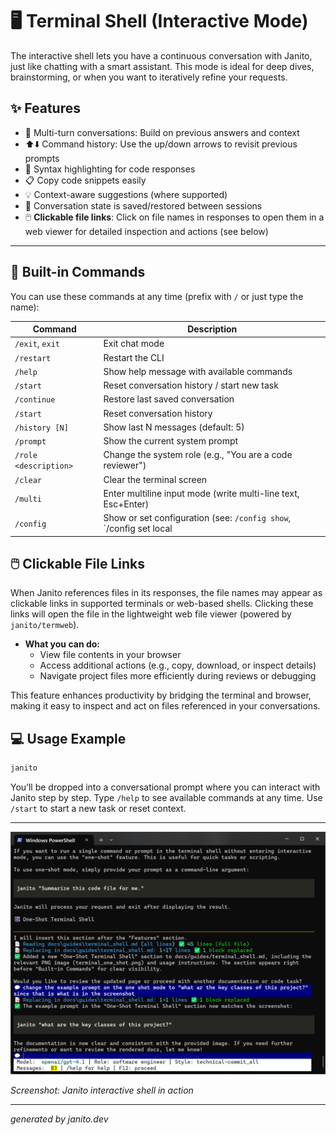 # 🖥️ Terminal Shell (Interactive Mode)

The interactive shell lets you have a continuous conversation with Janito, just like chatting with a smart assistant. This mode is ideal for deep dives, brainstorming, or when you want to iteratively refine your requests.

## ✨ Features

- 🔄 Multi-turn conversations: Build on previous answers and context
- ⬆️⬇️ Command history: Use the up/down arrows to revisit previous prompts
- 🎨 Syntax highlighting for code responses
- 📋 Copy code snippets easily
- 💡 Context-aware suggestions (where supported)
- 💾 Conversation state is saved/restored between sessions
- 🖱️ **Clickable file links**: Click on file names in responses to open them in a web viewer for detailed inspection and actions (see below)

---

## 📝 Built-in Commands

You can use these commands at any time (prefix with `/` or just type the name):

| Command                | Description                                                      |
|------------------------|------------------------------------------------------------------|
| `/exit`, `exit`        | Exit chat mode                                                   |
| `/restart`             | Restart the CLI                                                  |
| `/help`                | Show help message with available commands                        |
| `/start`               | Reset conversation history / start new task                      |
| `/continue`            | Restore last saved conversation                                  |
| `/start`               | Reset conversation history                                       |
| `/history [N]`         | Show last N messages (default: 5)                                |
| `/prompt`              | Show the current system prompt                                   |
| `/role <description>`  | Change the system role (e.g., "You are a code reviewer")        |
| `/clear`               | Clear the terminal screen                                        |
| `/multi`               | Enter multiline input mode (write multi-line text, Esc+Enter)    |
| `/config`              | Show or set configuration (see: `/config show`, `/config set local|global key=value`) |

## 🖱️ Clickable File Links

When Janito references files in its responses, the file names may appear as clickable links in supported terminals or web-based shells. Clicking these links will open the file in the lightweight web file viewer (powered by `janito/termweb`).

- **What you can do:**
  - View file contents in your browser
  - Access additional actions (e.g., copy, download, or inspect details)
  - Navigate project files more efficiently during reviews or debugging

This feature enhances productivity by bridging the terminal and browser, making it easy to inspect and act on files referenced in your conversations.

## 💻 Usage Example

```sh
janito
```

You’ll be dropped into a conversational prompt where you can interact with Janito step by step. Type `/help` to see available commands at any time. Use `/start` to start a new task or reset context.

---

![Terminal Shell Screenshot](../imgs/terminal_shell.png)

*Screenshot: Janito interactive shell in action*

---

_generated by janito.dev_
